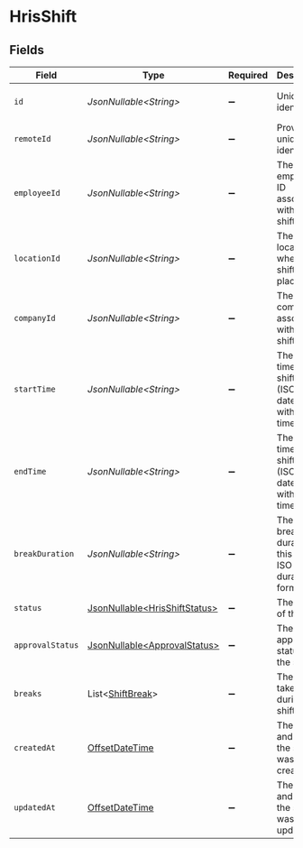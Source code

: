 # HrisShift


## Fields

| Field                                                                                     | Type                                                                                      | Required                                                                                  | Description                                                                               | Example                                                                                   |
| ----------------------------------------------------------------------------------------- | ----------------------------------------------------------------------------------------- | ----------------------------------------------------------------------------------------- | ----------------------------------------------------------------------------------------- | ----------------------------------------------------------------------------------------- |
| `id`                                                                                      | *JsonNullable\<String>*                                                                   | :heavy_minus_sign:                                                                        | Unique identifier                                                                         | 8187e5da-dc77-475e-9949-af0f1fa4e4e3                                                      |
| `remoteId`                                                                                | *JsonNullable\<String>*                                                                   | :heavy_minus_sign:                                                                        | Provider's unique identifier                                                              | 8187e5da-dc77-475e-9949-af0f1fa4e4e3                                                      |
| `employeeId`                                                                              | *JsonNullable\<String>*                                                                   | :heavy_minus_sign:                                                                        | The employee ID associated with this shift                                                | emp_123456789                                                                             |
| `locationId`                                                                              | *JsonNullable\<String>*                                                                   | :heavy_minus_sign:                                                                        | The location ID where this shift takes place                                              | loc_123456789                                                                             |
| `companyId`                                                                               | *JsonNullable\<String>*                                                                   | :heavy_minus_sign:                                                                        | The company ID associated with this shift                                                 | comp_123456789                                                                            |
| `startTime`                                                                               | *JsonNullable\<String>*                                                                   | :heavy_minus_sign:                                                                        | The start time of the shift (ISO8601 date-time without timezone)                          | 2024-03-20T09:00:00.000                                                                   |
| `endTime`                                                                                 | *JsonNullable\<String>*                                                                   | :heavy_minus_sign:                                                                        | The end time of the shift (ISO8601 date-time without timezone)                            | 2024-03-20T17:00:00.000                                                                   |
| `breakDuration`                                                                           | *JsonNullable\<String>*                                                                   | :heavy_minus_sign:                                                                        | The total break duration for this shift in ISO 8601 duration format                       | PT1H30M                                                                                   |
| `status`                                                                                  | [JsonNullable\<HrisShiftStatus>](../../models/components/HrisShiftStatus.md)              | :heavy_minus_sign:                                                                        | The status of the shift                                                                   |                                                                                           |
| `approvalStatus`                                                                          | [JsonNullable\<ApprovalStatus>](../../models/components/ApprovalStatus.md)                | :heavy_minus_sign:                                                                        | The approval status of the shift                                                          |                                                                                           |
| `breaks`                                                                                  | List\<[ShiftBreak](../../models/components/ShiftBreak.md)>                                | :heavy_minus_sign:                                                                        | The breaks taken during this shift                                                        |                                                                                           |
| `createdAt`                                                                               | [OffsetDateTime](https://docs.oracle.com/javase/8/docs/api/java/time/OffsetDateTime.html) | :heavy_minus_sign:                                                                        | The date and time the shift was created                                                   | 2024-03-20T08:00:00Z                                                                      |
| `updatedAt`                                                                               | [OffsetDateTime](https://docs.oracle.com/javase/8/docs/api/java/time/OffsetDateTime.html) | :heavy_minus_sign:                                                                        | The date and time the shift was last updated                                              | 2024-03-20T08:00:00Z                                                                      |